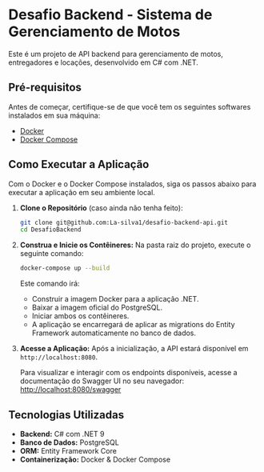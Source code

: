 # Desafio Backend - Sistema de Gerenciamento de Motos

Este é um projeto de API backend para gerenciamento de motos, entregadores e locações, desenvolvido em C# com .NET.

## Pré-requisitos

Antes de começar, certifique-se de que você tem os seguintes softwares instalados em sua máquina:

- [Docker](https://www.docker.com/get-started)
- [Docker Compose](https://docs.docker.com/compose/install/)

## Como Executar a Aplicação

Com o Docker e o Docker Compose instalados, siga os passos abaixo para executar a aplicação em seu ambiente local.

1.  **Clone o Repositório** (caso ainda não tenha feito):
    ```bash
    git clone git@github.com:La-silva1/desafio-backend-api.git
    cd DesafioBackend
    ```

2.  **Construa e Inicie os Contêineres:**
    Na pasta raiz do projeto, execute o seguinte comando:
    ```bash
    docker-compose up --build
    ```
    Este comando irá:
    - Construir a imagem Docker para a aplicação .NET.
    - Baixar a imagem oficial do PostgreSQL.
    - Iniciar ambos os contêineres.
    - A aplicação se encarregará de aplicar as migrations do Entity Framework automaticamente no banco de dados.

3.  **Acesse a Aplicação:**
    Após a inicialização, a API estará disponível em `http://localhost:8080`.

    Para visualizar e interagir com os endpoints disponíveis, acesse a documentação do Swagger UI no seu navegador:
    [http://localhost:8080/swagger](http://localhost:8080/swagger)

## Tecnologias Utilizadas

- **Backend:** C# com .NET 9
- **Banco de Dados:** PostgreSQL
- **ORM:** Entity Framework Core
- **Containerização:** Docker & Docker Compose
